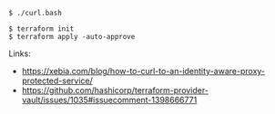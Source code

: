 ```
$ ./curl.bash

$ terraform init
$ terraform apply -auto-approve
```

Links:

- https://xebia.com/blog/how-to-curl-to-an-identity-aware-proxy-protected-service/
- https://github.com/hashicorp/terraform-provider-vault/issues/1035#issuecomment-1398666771
